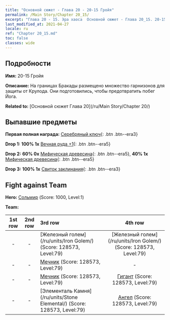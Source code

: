 ```yaml
---
title: "Основной сюжет - Глава 20 - 20-15 Гройя"
permalink: /Main Story/Chapter 20_15/
excerpt: "Глава 20 - 15. Эра хаоса  Основной сюжет - Глава 20_15. 20-15 Гройя"
last_modified_at: 2021-04-27
locale: ru
ref: "Chapter 20_15.md"
toc: false
classes: wide
---
```


## Подробности

 **Имя:** 20-15 Гройя

 **Описание:** На границах Бракады размещено множество гарнизонов для защиты от Крулода. Они подготовились, чтобы предотвратить побег Йога.

 **Related to:** [Основной сюжет Глава 20](/ru/Main Story/Chapter 20/)

## Выпавшие предметы

 **Первая полная награда:** [Серебряный ключ](/ItemsRU/con_693/){: .btn .btn--era3}

 **Drop 1:** **100% 1x** [Вечная руда +1](/ItemsRU/mat_68/){: .btn .btn--era5}

 **Drop 2:** **60% 0x** [Мифическая древесина](/ItemsRU/mat_62/){: .btn .btn--era5}, **40% 1x** [Мифическая древесина](/ItemsRU/mat_62/){: .btn .btn--era5}

 **Drop 3:** **100% 1x** [Свиток заклинания](/ItemsRU/con_694/){: .btn .btn--era3}


## Fight against Team
 **Hero:** [Сольмир](/ru/heroes/Solmyr/) (Score: 1000, Level:1)

 **Team:**


  | 1st row | 2nd row | 3rd row | 4th row |
  |:----:|:----:|:----|:----:|
  | - | - | [Железный голем](/ru/units/Iron Golem/) (Score: 128573, Level:79)  | [Железный голем](/ru/units/Iron Golem/) (Score: 128573, Level:79)  |
  | - | - | [Мечник](/ru/units/Swordsman/) (Score: 128573, Level:79)  | - |
  | - | - | [Мечник](/ru/units/Swordsman/) (Score: 128573, Level:79)  | [Гигант](/ru/units/Giant/) (Score: 128573, Level:79)  |
  | - | - | [Элементаль Камня](/ru/units/Stone Elemental/) (Score: 128573, Level:79)  | [Ангел](/ru/units/Angel/) (Score: 128573, Level:79)  |


